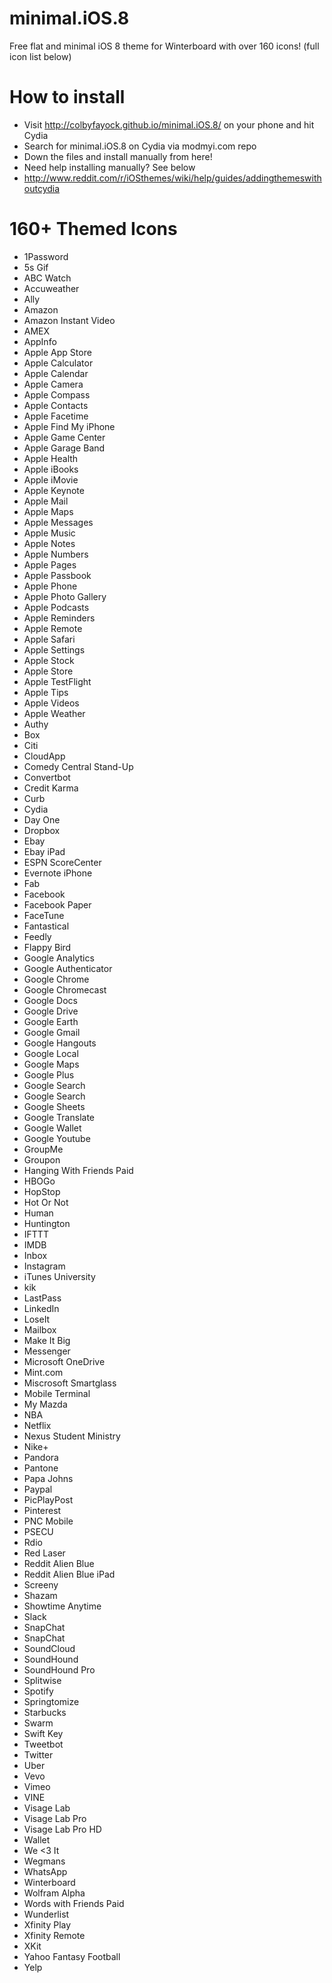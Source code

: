 minimal.iOS.8
=============

Free flat and minimal iOS 8 theme for Winterboard with over 160 icons! (full icon list below)

How to install
=============

 - Visit http://colbyfayock.github.io/minimal.iOS.8/ on your phone and hit Cydia
 - Search for minimal.iOS.8 on Cydia via modmyi.com repo
 - Down the files and install manually from here!
  - Need help installing manually? See below
  - http://www.reddit.com/r/iOSthemes/wiki/help/guides/addingthemeswithoutcydia


160+ Themed Icons
=============

 - 1Password
 - 5s Gif
 - ABC Watch
 - Accuweather
 - Ally
 - Amazon
 - Amazon Instant Video
 - AMEX
 - AppInfo
 - Apple App Store
 - Apple Calculator
 - Apple Calendar
 - Apple Camera
 - Apple Compass
 - Apple Contacts
 - Apple Facetime
 - Apple Find My iPhone
 - Apple Game Center
 - Apple Garage Band
 - Apple Health
 - Apple iBooks
 - Apple iMovie
 - Apple Keynote
 - Apple Mail
 - Apple Maps
 - Apple Messages
 - Apple Music
 - Apple Notes
 - Apple Numbers
 - Apple Pages
 - Apple Passbook
 - Apple Phone
 - Apple Photo Gallery
 - Apple Podcasts
 - Apple Reminders
 - Apple Remote
 - Apple Safari
 - Apple Settings
 - Apple Stock
 - Apple Store
 - Apple TestFlight
 - Apple Tips
 - Apple Videos
 - Apple Weather
 - Authy
 - Box
 - Citi
 - CloudApp
 - Comedy Central Stand-Up
 - Convertbot
 - Credit Karma
 - Curb
 - Cydia
 - Day One
 - Dropbox
 - Ebay
 - Ebay iPad
 - ESPN ScoreCenter
 - Evernote iPhone
 - Fab
 - Facebook
 - Facebook Paper
 - FaceTune
 - Fantastical
 - Feedly
 - Flappy Bird
 - Google Analytics
 - Google Authenticator
 - Google Chrome
 - Google Chromecast
 - Google Docs
 - Google Drive
 - Google Earth
 - Google Gmail
 - Google Hangouts
 - Google Local
 - Google Maps
 - Google Plus
 - Google Search
 - Google Search
 - Google Sheets
 - Google Translate
 - Google Wallet
 - Google Youtube
 - GroupMe
 - Groupon
 - Hanging With Friends Paid
 - HBOGo
 - HopStop
 - Hot Or Not
 - Human
 - Huntington
 - IFTTT
 - IMDB
 - Inbox
 - Instagram
 - iTunes University
 - kik
 - LastPass
 - LinkedIn
 - LoseIt
 - Mailbox
 - Make It Big
 - Messenger
 - Microsoft OneDrive
 - Mint.com
 - Miscrosoft Smartglass
 - Mobile Terminal
 - My Mazda
 - NBA
 - Netflix
 - Nexus Student Ministry
 - Nike+
 - Pandora
 - Pantone
 - Papa Johns
 - Paypal
 - PicPlayPost
 - Pinterest
 - PNC Mobile
 - PSECU
 - Rdio
 - Red Laser
 - Reddit Alien Blue
 - Reddit Alien Blue iPad
 - Screeny
 - Shazam
 - Showtime Anytime
 - Slack
 - SnapChat
 - SnapChat
 - SoundCloud
 - SoundHound
 - SoundHound Pro
 - Splitwise
 - Spotify
 - Springtomize
 - Starbucks
 - Swarm
 - Swift Key
 - Tweetbot
 - Twitter
 - Uber
 - Vevo
 - Vimeo
 - VINE
 - Visage Lab
 - Visage Lab Pro
 - Visage Lab Pro HD
 - Wallet
 - We <3 It
 - Wegmans
 - WhatsApp
 - Winterboard
 - Wolfram Alpha
 - Words with Friends Paid
 - Wunderlist
 - Xfinity Play
 - Xfinity Remote
 - XKit
 - Yahoo Fantasy Football
 - Yelp
